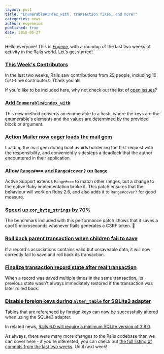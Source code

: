 ```yaml
---
layout: post
title: "Enumerable#index_with, transaction fixes, and more!"
categories: news
author: eugeneius
published: true
date: 2018-05-27
---
```


Hello everyone! This is [Eugene](https://twitter.com/eugeneius), with a roundup of the last two weeks of activity in the Rails world. Let's get started!

### [This Week's Contributors](http://contributors.rubyonrails.org/contributors/in-time-window/20180513-20180526)

In the last two weeks, Rails saw contributions from 29 people, including 10 first-time contributors. Thank you all!

If you'd like to be included here, why not check out the list of [open issues](https://github.com/rails/rails/issues)?

### [Add `Enumerable#index_with`](https://github.com/rails/rails/pull/32523)

This new method converts an enumerable to a hash, where the keys are the enumerable's elements and the values are determined by the provided block or argument.

### [Action Mailer now eager loads the mail gem](https://github.com/rails/rails/pull/32808)

Loading the mail gem during boot avoids burdening the first request with the responsibility, and conveniently sidesteps a deadlock that the author encountered in their application.

### [Allow `Range#===` and `Range#cover?` on `Range`](https://github.com/rails/rails/pull/32938)

Active Support extends `Range#===` to match other ranges, but a change to the native Ruby implementation broke it. This patch ensures that the behaviour will work on Ruby 2.6, and also adds it to `Range#cover?` for good measure.

### [Speed up `xor_byte_strings` by 70%](https://github.com/rails/rails/pull/32931)

The benchmark included with this performance patch shows that it saves a cool 5 microseconds whenever Rails generates a CSRF token. 🐎

### [Roll back parent transaction when children fail to save](https://github.com/rails/rails/pull/32796)

If a record's associations contains valid but unsaveable data, it will now correctly fail to save and roll back its transaction.

### [Finalize transaction record state after real transaction](https://github.com/rails/rails/pull/32911)

When a record was saved multiple times in the same transaction, its previous state wasn't always immediately restored if the transaction was later rolled back.

### [Disable foreign keys during `alter_table` for SQLite3 adapter](https://github.com/rails/rails/pull/32865)

Tables that are referenced by foreign keys can now be successfully altered when using the SQLite3 adapter.

In related news, [Rails 6.0 will require a minimum SQLite version of 3.8.0](https://github.com/rails/rails/pull/32923).

As always, there were many more changes to the Rails codebase than we can cover here - if you're interested, you can check out [the full listing of commits from the last two weeks](https://github.com/rails/rails/compare/master@%7B2018-05-13%7D...@%7B2018-05-26%7D). Until next week!
